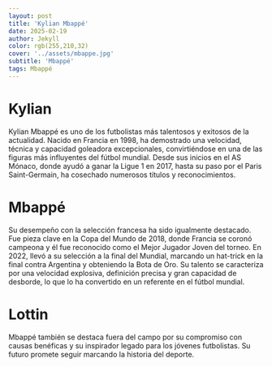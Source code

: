 ```yaml
---
layout: post
title: 'Kylian Mbappé'
date: 2025-02-19
author: Jekyll
color: rgb(255,210,32)
cover: '../assets/mbappe.jpg'
subtitle: 'Mbappé'
tags: Mbappé
---
```



# Kylian 

Kylian Mbappé es uno de los futbolistas más talentosos y exitosos de la actualidad. Nacido en Francia en 1998, ha demostrado una velocidad, técnica y capacidad goleadora excepcionales, convirtiéndose en una de las figuras más influyentes del fútbol mundial. Desde sus inicios en el AS Mónaco, donde ayudó a ganar la Ligue 1 en 2017, hasta su paso por el Paris Saint-Germain, ha cosechado numerosos títulos y reconocimientos.

# Mbappé

Su desempeño con la selección francesa ha sido igualmente destacado. Fue pieza clave en la Copa del Mundo de 2018, donde Francia se coronó campeona y él fue reconocido como el Mejor Jugador Joven del torneo. En 2022, llevó a su selección a la final del Mundial, marcando un hat-trick en la final contra Argentina y obteniendo la Bota de Oro. Su talento se caracteriza por una velocidad explosiva, definición precisa y gran capacidad de desborde, lo que lo ha convertido en un referente en el fútbol mundial.

# Lottin

Mbappé también se destaca fuera del campo por su compromiso con causas benéficas y su inspirador legado para los jóvenes futbolistas. Su futuro promete seguir marcando la historia del deporte.

